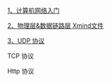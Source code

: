 
[1、计算机网络入门](https://blog.csdn.net/qq_38350635/article/details/103654314)

[2、物理层&数据链路层](https://blog.csdn.net/qq_38350635/article/details/103936270)[  Xmind文件](https://github.com/sunnnydaydev/Notes/blob/master/%E7%89%A9%E7%90%86%E5%B1%82.xmind)

[3、UDP 协议](https://blog.csdn.net/qq_38350635/article/details/103905021)

TCP 协议

Http 协议

